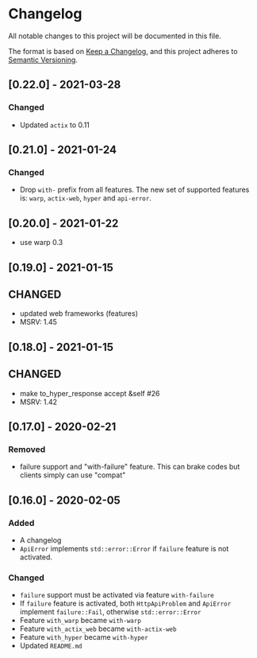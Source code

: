 # Changelog
All notable changes to this project will be documented in this file.

The format is based on [Keep a Changelog](https://keepachangelog.com/en/1.0.0/),
and this project adheres to [Semantic Versioning](https://semver.org/spec/v2.0.0.html).

## [0.22.0] - 2021-03-28

### Changed

- Updated `actix` to 0.11
## [0.21.0] - 2021-01-24

### Changed

- Drop `with-` prefix from all features.
  The new set of supported features is: `warp`, `actix-web`, `hyper` and `api-error`.

## [0.20.0] - 2021-01-22

- use warp 0.3

## [0.19.0] - 2021-01-15

## CHANGED
- updated web frameworks (features)
- MSRV: 1.45


## [0.18.0] - 2021-01-15

## CHANGED

- make to_hyper_response accept &self #26
- MSRV: 1.42

## [0.17.0] - 2020-02-21
### Removed
- failure support and "with-failure" feature. This can brake codes but clients simply can use "compat"

## [0.16.0] - 2020-02-05
### Added
- A changelog
- `ApiError` implements `std::error::Error` if `failure` feature is not activated.

### Changed
- `failure` support must be activated via feature `with-failure`
- If `failure` feature is activated, both `HttpApiProblem` and `ApiError` implement `failure::Fail`, otherwise `std::error::Error`
- Feature `with_warp` became `with-warp`
- Feature `with_actix_web` became `with-actix-web`
- Feature `with_hyper` became `with-hyper`
- Updated `README.md`

